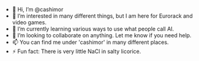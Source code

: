 - 👋 Hi, I’m @cashimor
- 👀 I’m interested in many different things, but I am here for Eurorack and video games.
- 🌱 I’m currently learning various ways to use what people call AI.
- 💞️ I’m looking to collaborate on anything. Let me know if you need help.
- 📫 You can find me under 'cashimor' in many different places.
- ⚡ Fun fact: There is very little NaCl in salty licorice.

<!---
cashimor/cashimor is a ✨ special ✨ repository because its `README.md` (this file) appears on your GitHub profile.
You can click the Preview link to take a look at your changes.
--->

